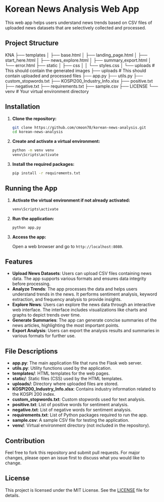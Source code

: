 # Korean News Analysis Web App

This web app helps users understand news trends based on CSV files of uploaded news datasets that are selectively collected and processed.

## Project Structure
KNA
├── templates
│ ├── base.html
│ ├── landing_page.html
│ ├── start_here.html
│ ├── news_explore.html
│ ├── summary_export.html
│ └── error.html
├── static
│ ├── css
│ │ └── styles.css
│ └── uploads # This should contain the generated images
├── uploads # This should contain uploaded and processed files
├── app.py
├── utils.py
├── custom_stopwords.txt
├── KOSPI200_Industry_Info.xlsx
├── positive.txt
├── negative.txt
├── requirements.txt
├── sample.csv
├── LICENSE
└── venv # Your virtual environment directory


## Installation

1. **Clone the repository:**

    ```bash
    git clone https://github.com/cmoon78/korean-news-analysis.git
    cd korean-news-analysis
    ```

2. **Create and activate a virtual environment:**

    ```bash
    python -m venv venv
    venv\Scripts\activate
    ```

3. **Install the required packages:**

    ```bash
    pip install -r requirements.txt
    ```

## Running the App

1. **Activate the virtual environment if not already activated:**

    ```bash
    venv\Scripts\activate
    ```

2. **Run the application:**

    ```bash
    python app.py
    ```

3. **Access the app:**

    Open a web browser and go to `http://localhost:8080`.

## Features

- **Upload News Datasets**: Users can upload CSV files containing news data. The app supports various formats and ensures data integrity before processing.
- **Analyze Trends**: The app processes the data and helps users understand trends in the news. It performs sentiment analysis, keyword extraction, and frequency analysis to provide insights.
- **Explore News**: Users can explore the news data through an interactive web interface. The interface includes visualizations like charts and graphs to depict trends over time.
- **Generate Summaries**: The app can generate concise summaries of the news articles, highlighting the most important points.
- **Export Analysis**: Users can export the analysis results and summaries in various formats for further use.

## File Descriptions

- **app.py**: The main application file that runs the Flask web server.
- **utils.py**: Utility functions used by the application.
- **templates/**: HTML templates for the web pages.
- **static/**: Static files (CSS) used by the HTML templates.
- **uploads/**: Directory where uploaded files are stored.
- **KOSPI200_Industry_Info.xlsx**: Contains industry information related to the KOSPI 200 index.
- **custom_stopwords.txt**: Custom stopwords used for text analysis.
- **positive.txt**: List of positive words for sentiment analysis.
- **negative.txt**: List of negative words for sentiment analysis.
- **requirements.txt**: List of Python packages required to run the app.
- **sample.csv**: A sample CSV file for testing the application.
- **venv/**: Virtual environment directory (not included in the repository).

## Contribution

Feel free to fork this repository and submit pull requests. For major changes, please open an issue first to discuss what you would like to change.

## License

This project is licensed under the MIT License. See the [LICENSE](LICENSE) file for details.

